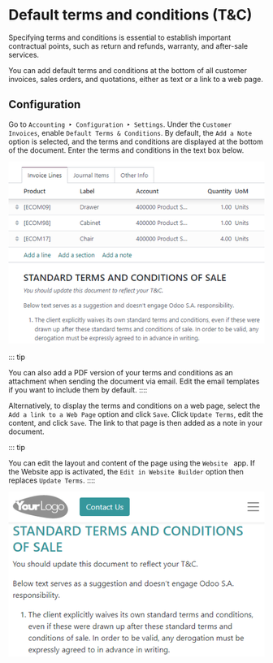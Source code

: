 # Default terms and conditions (T&C)

Specifying terms and conditions is essential to establish important
contractual points, such as return and refunds, warranty, and after-sale
services.

You can add default terms and conditions at the bottom of all customer
invoices, sales orders, and quotations, either as text or a link to a
web page.


## Configuration

Go to `Accounting ‣ Configuration ‣ Settings`. Under the `Customer
Invoices`, enable
`Default Terms & Conditions`. By
default, the `Add a Note` option is
selected, and the terms and conditions are displayed at the bottom of
the document. Enter the terms and conditions in the text box below.

![Example of terms and conditions as a note](terms_conditions/terms-note.png)

::: tip

You can also add a PDF version of your terms and conditions as an
attachment when sending the document via email. Edit the email templates
if you want to include them by default.
::::

Alternatively, to display the terms and conditions on a web page, select
the `Add a link
to a Web Page` option and click
`Save`. Click
`Update Terms`, edit the content, and
click `Save`. The link to that page
is then added as a note in your document.

::: tip

You can edit the layout and content of the page using the `Website
` app. If
the Website app is activated, the `Edit in
Website Builder` option then replaces
`Update Terms`.
::::

![Example of terms and conditions as a web page](terms_conditions/terms-webpage.png)
